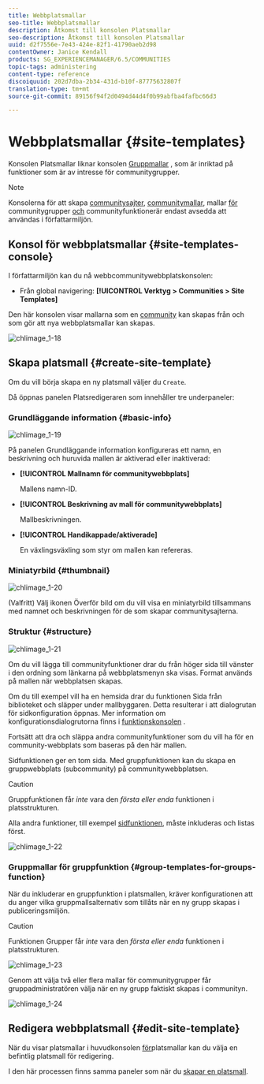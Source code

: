 ```yaml
---
title: Webbplatsmallar
seo-title: Webbplatsmallar
description: Åtkomst till konsolen Platsmallar
seo-description: Åtkomst till konsolen Platsmallar
uuid: d2f7556e-7e43-424e-82f1-41790aeb2d98
contentOwner: Janice Kendall
products: SG_EXPERIENCEMANAGER/6.5/COMMUNITIES
topic-tags: administering
content-type: reference
discoiquuid: 202d7dba-2b34-431d-b10f-87775632807f
translation-type: tm+mt
source-git-commit: 89156f94f2d0494d44d4f0b99abfba4fafbc66d3

---
```



# Webbplatsmallar {#site-templates}

Konsolen Platsmallar liknar konsolen [Gruppmallar](tools-groups.md) , som är inriktad på funktioner som är av intresse för communitygrupper.

>[!NOTE]
>
>Konsolerna för att skapa [communitysajter](sites-console.md), [communitymallar](sites.md), mallar [för](tools-groups.md) communitygrupper [och](functions.md) communityfunktionerär endast avsedda att användas i författarmiljön.


## Konsol för webbplatsmallar {#site-templates-console}

I författarmiljön kan du nå webbcommunitywebbplatskonsolen:

* Från global navigering: **[!UICONTROL Verktyg > Communities > Site Templates]**

Den här konsolen visar mallarna som en [community](sites-console.md) kan skapas från och som gör att nya webbplatsmallar kan skapas.

![chlimage_1-18](assets/chlimage_1-18.png)

## Skapa platsmall {#create-site-template}

Om du vill börja skapa en ny platsmall väljer du `Create`.

Då öppnas panelen Platsredigeraren som innehåller tre underpaneler:

### Grundläggande information {#basic-info}

![chlimage_1-19](assets/chlimage_1-19.png)

På panelen Grundläggande information konfigureras ett namn, en beskrivning och huruvida mallen är aktiverad eller inaktiverad:

* **[!UICONTROL Mallnamn för communitywebbplats]**

   Mallens namn-ID.

* **[!UICONTROL Beskrivning av mall för communitywebbplats]**

   Mallbeskrivningen.

* **[!UICONTROL Handikappade/aktiverade]**

   En växlingsväxling som styr om mallen kan refereras.

### Miniatyrbild {#thumbnail}

![chlimage_1-20](assets/chlimage_1-20.png)

(Valfritt) Välj ikonen Överför bild om du vill visa en miniatyrbild tillsammans med namnet och beskrivningen för de som skapar communitysajterna.

### Struktur {#structure}

![chlimage_1-21](assets/chlimage_1-21.png)

Om du vill lägga till communityfunktioner drar du från höger sida till vänster i den ordning som länkarna på webbplatsmenyn ska visas. Format används på mallen när webbplatsen skapas.

Om du till exempel vill ha en hemsida drar du funktionen Sida från biblioteket och släpper under mallbyggaren. Detta resulterar i att dialogrutan för sidkonfiguration öppnas. Mer information om konfigurationsdialogrutorna finns i [funktionskonsolen](functions.md) .

Fortsätt att dra och släppa andra communityfunktioner som du vill ha för en community-webbplats som baseras på den här mallen.

Sidfunktionen ger en tom sida. Med gruppfunktionen kan du skapa en gruppwebbplats (subcommunity) på communitywebbplatsen.

>[!CAUTION]
>
>Gruppfunktionen får *inte* vara den *första eller enda* funktionen i platsstrukturen.
>
>Alla andra funktioner, till exempel [sidfunktionen](functions.md#page-function), måste inkluderas och listas först.


![chlimage_1-22](assets/chlimage_1-22.png)

### Gruppmallar för gruppfunktion {#group-templates-for-groups-function}

När du inkluderar en gruppfunktion i platsmallen, kräver konfigurationen att du anger vilka gruppmallsalternativ som tillåts när en ny grupp skapas i publiceringsmiljön.

>[!CAUTION]
>
>Funktionen Grupper får *inte* vara den *första eller enda* funktionen i platsstrukturen.


![chlimage_1-23](assets/chlimage_1-23.png)

Genom att välja två eller flera mallar för communitygrupper får gruppadministratören välja när en ny grupp faktiskt skapas i communityn.

![chlimage_1-24](assets/chlimage_1-24.png)

## Redigera webbplatsmall {#edit-site-template}

När du visar platsmallar i huvudkonsolen [för](#site-templates-console)platsmallar kan du välja en befintlig platsmall för redigering.

I den här processen finns samma paneler som när du [skapar en platsmall](#create-site-template).
